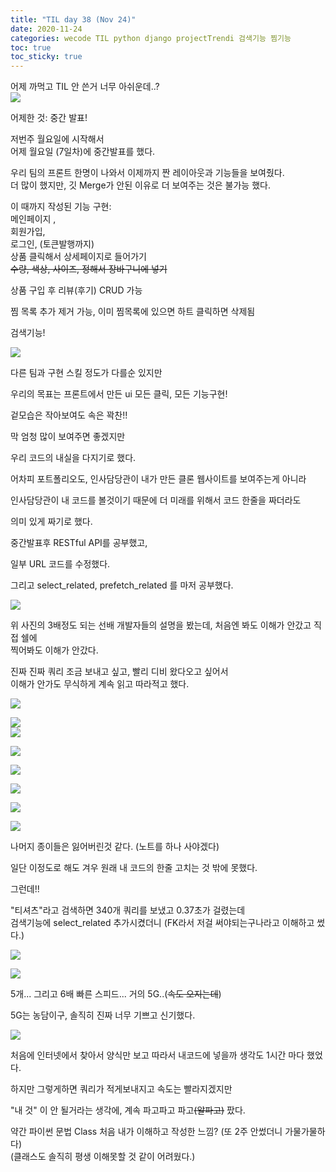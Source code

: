 ```yaml
---
title: "TIL day 38 (Nov 24)"
date: 2020-11-24
categories: wecode TIL python django projectTrendi 검색기능 찜기능
toc: true
toc_sticky: true
---
```


어제 까먹고 TIL 안 쓴거 너무 아쉬운데..?  
![](https://images.velog.io/images/noahshin__11/post/5f32e6b3-fdcf-42ed-874b-256e496adb84/image.png)

어제한 것: 중간 발표!

저번주 월요일에 시작해서  
어제 월요일 (7일차)에 중간발표를 했다.

우리 팀의 프론트 한명이 나와서 이제까지 짠 레이아웃과 기능들을 보여줬다.  
더 많이 했지만, 깃 Merge가 안된 이유로 더 보여주는 것은 불가능 했다.

이 때까지 작성된 기능 구현:  
메인페이지 ,  
회원가입,  
로그인, (토큰발행까지)  
상품 클릭해서 상세페이지로 들어가기  
~~수량, 색상, 사이즈, 정해서 장바구니에 넣기~~

상품 구입 후 리뷰(후기) CRUD 가능

찜 목록 추가 제거 가능, 이미 찜목록에 있으면 하트 클릭하면 삭제됨

검색기능!

![](https://images.velog.io/images/noahshin__11/post/be6f12bd-ccf0-4c22-8df1-ea37a3f56169/image.png)

다른 팀과 구현 스킬 정도가 다를순 있지만

우리의 목표는 프론트에서 만든 ui 모든 클릭, 모든 기능구현!

겉모습은 작아보여도 속은 꽉찬!!

막 엄청 많이 보여주면 좋겠지만

우리 코드의 내실을 다지기로 했다.

어차피 포트폴리오도, 인사담당관이 내가 만든 클론 웹사이트를 보여주는게 아니라

인사담당관이 내 코드를 볼것이기 때문에 더 미래를 위해서 코드 한줄을 짜더라도

의미 있게 짜기로 했다.

중간발표후 RESTful API를 공부했고,

일부 URL 코드를 수정했다.

그리고 select_related, prefetch_related 를 마저 공부했다.

![](https://images.velog.io/images/noahshin__11/post/d4a1d3f4-ffb1-46d9-9747-b8d7117d05f3/Screen%20Shot%202020-11-24%20at%2012.38.12%20PM.png)

위 사진의 3배정도 되는 선배 개발자들의 설명을 봤는데, 처음엔 봐도 이해가 안갔고 직접 쉘에  
찍어봐도 이해가 안갔다.

진짜 진짜 쿼리 조금 보내고 싶고, 빨리 디비 왔다오고 싶어서  
이해가 안가도 무식하게 계속 읽고 따라적고 했다.

![](https://images.velog.io/images/noahshin__11/post/18453397-8445-4cb9-9814-920dbbce1586/KakaoTalk_Photo_2020-11-24-12-50-39.jpeg)

![](https://images.velog.io/images/noahshin__11/post/d671c0e8-7dc3-44d5-8bda-1c3f015a6e3e/KakaoTalk_Photo_2020-11-24-12-49-37.jpeg)  
![](https://images.velog.io/images/noahshin__11/post/974dbeb6-5e4a-4ed9-9420-5bf1a9a80d0d/KakaoTalk_Photo_2020-11-24-12-49-33.jpeg)

![](https://images.velog.io/images/noahshin__11/post/bc5c9310-272a-484c-bef3-6450379c2378/KakaoTalk_Photo_2020-11-24-12-50-15.jpeg)

![](https://images.velog.io/images/noahshin__11/post/03f37d44-114c-43ba-8b08-72ff22fa67a6/KakaoTalk_Photo_2020-11-24-12-50-06.jpeg)

![](https://images.velog.io/images/noahshin__11/post/a3870e70-c483-412f-8e6f-12bce9c2b95e/KakaoTalk_Photo_2020-11-24-12-50-33.jpeg)

![](https://images.velog.io/images/noahshin__11/post/3c68b660-5c9f-40ac-9ca9-8a64ac317e30/KakaoTalk_Photo_2020-11-24-12-50-44.jpeg)

![](https://images.velog.io/images/noahshin__11/post/fe23656d-d671-4df6-83e5-4afd353bdce8/KakaoTalk_Photo_2020-11-24-12-50-11.jpeg)

나머지 종이들은 잃어버린것 같다. (노트를 하나 사야겠다)

일단 이정도로 해도 겨우 원래 내 코드의 한줄 고치는 것 밖에 못했다.

그런데!!

"티셔츠"라고 검색하면 340개 쿼리를 보냈고 0.37초가 걸렸는데  
검색기능에 select_related 추가시켰더니 (FK라서 저걸 써야되는구나라고 이해하고 썼다.)

![](https://images.velog.io/images/noahshin__11/post/6faefbbd-5758-451c-b2f5-339ac4bb9f40/Screen%20Shot%202020-11-24%20at%201.03.24%20PM.png)

![](https://images.velog.io/images/noahshin__11/post/667f4cf2-ee81-467e-9723-3138f90d5888/Screen%20Shot%202020-11-24%20at%201.00.55%20PM.png)

5개... 그리고 6배 빠른 스피드... 거의 5G..(~~속도 오지는데~~)

5G는 농담이구, 솔직히 진짜 너무 기쁘고 신기했다.

![](https://images.velog.io/images/noahshin__11/post/71c73781-8183-484c-ae44-984acc46da0f/image.png)

처음에 인터넷에서 찾아서 양식만 보고 따라서 내코드에 넣을까 생각도 1시간 마다 했었다.

하지만 그렇게하면 쿼리가 적게보내지고 속도는 빨라지겠지만

"내 것" 이 안 될거라는 생각에, 계속 파고파고 파고~~(알파고)~~ 팠다.

약간 파이썬 문법 Class 처음 내가 이해하고 작성한 느낌? (또 2주 안썼더니 가물가물하다)  
(클래스도 솔직히 평생 이해못할 것 같이 어려웠다.)

